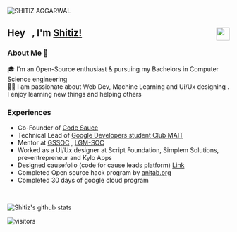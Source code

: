 ![SHITIZ AGGARWAL](https://user-images.githubusercontent.com/53532851/105373186-69e71380-5c2c-11eb-9760-8e6ebb3d74c0.gif)

## Hey <img src="https://github.com/TheDudeThatCode/TheDudeThatCode/blob/master/Assets/Hi.gif" width="10px">, I'm [Shitiz!](https://shitiz-aggarwal.netlify.app/)  <a href="https://www.linkedin.com/in/shitiz-aggarwal-920b411a6/"> <img align="right" width="30px" src="https://cdn.jsdelivr.net/npm/simple-icons@v3/icons/linkedin.svg"  />
</a>

### About Me 🚀
🎓 I’m an Open-Source enthusiast & pursuing my Bachelors in Computer Science engineering </br>
👨‍💻  I am passionate about Web Dev, Machine Learning and Ui/Ux designing . I enjoy learning new things and helping others </br>

### Experiences 
- Co-Founder of [Code Sauce](https://github.com/Code-Sauce-Official)
- Technical Lead of [Google Developers student Club MAIT](https://gdscmait.co/#/)
- Mentor at [GSSOC](https://gssoc.girlscript.tech/) , [LGM-SOC](https://letsgrowmore.in/soc/)
- Worked as a Ui/Ux designer at Script Foundation, Simplem Solutions, pre-entrepreneur and Kylo Apps
- Designed causefolio (code for cause leads platform) [Link](https://github.com/codeforcauseorg/causefolio)
- Completed Open source hack program by [anitab.org](https://anitab-org.github.io/events/open-source-hack/)
- Completed 30 days of google cloud program
<br />

![Shitiz's github stats](https://github-readme-stats.vercel.app/api?username=SHITIZ-AGGARWAL&show_icons=true&theme=midnight-purple)


![visitors](https://visitor-badge.laobi.icu/badge?page_id=SHITIZ-AGGARWAL.SHITIZ-AGGARWAL)
